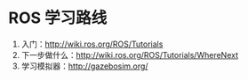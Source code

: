 # ROS 学习路线
1. 入门：http://wiki.ros.org/ROS/Tutorials
2. 下一步做什么：http://wiki.ros.org/ROS/Tutorials/WhereNext
3. 学习模拟器：http://gazebosim.org/
